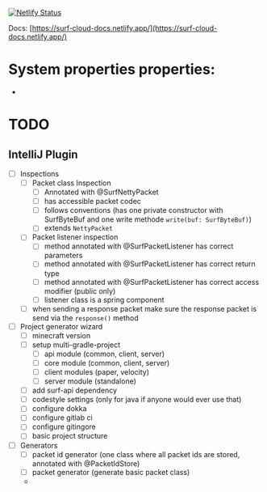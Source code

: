 [![Netlify Status](https://api.netlify.com/api/v1/badges/faf8d5de-85be-4d57-ba0f-bab1e058808f/deploy-status)](https://app.netlify.com/sites/surf-cloud-docs/deploys)

Docs: [https://surf-cloud-docs.netlify.app/](https://surf-cloud-docs.netlify.app/)

# System properties properties:
- 


# TODO
## IntelliJ Plugin
- [ ] Inspections
    - [ ] Packet class Inspection
        - [ ] Annotated with @SurfNettyPacket
        - [ ] has accessible packet codec
        - [ ] follows conventions (has one private constructor with SurfByteBuf and one write methode `write(buf: SurfByteBuf)`)
        - [ ] extends `NettyPacket`
    - [ ] Packet listener inspection
        - [ ] method annotated with @SurfPacketListener has correct parameters
        - [ ] method annotated with @SurfPacketListener has correct return type
        - [ ] method annotated with @SurfPacketListener has correct access modifier (public only)
        - [ ] listener class is a spring component
    - [ ] when sending a response packet make sure the response packet is send via the `response()` method
- [ ] Project generator wizard
    - [ ] minecraft version
    - [ ] setup multi-gradle-project
        - [ ] api module (common, client, server)
        - [ ] core module (common, client, server)
        - [ ] client modules (paper, velocity)
        - [ ] server module (standalone)
    - [ ] add surf-api dependency
    - [ ] codestyle settings (only for java if anyone would ever use that)
    - [ ] configure dokka
    - [ ] configure gitlab ci
    - [ ] configure gitingore
    - [ ] basic project structure
- [ ] Generators
    - [ ] packet id generator (one class where all packet ids are stored, annotated with @PacketIdStore)
    - [ ] packet generator (generate basic packet class)
    - 